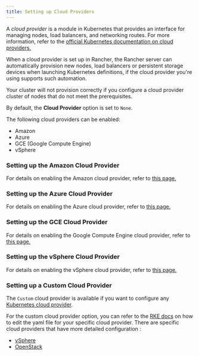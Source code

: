 ```yaml
---
title: Setting up Cloud Providers
---
```


<head>
  <link rel="canonical" href="https://ranchermanager.docs.rancher.com/pages-for-subheaders/set-up-cloud-providers"/>
</head>

A _cloud provider_ is a module in Kubernetes that provides an interface for managing nodes, load balancers, and networking routes. For more information, refer to the [official Kubernetes documentation on cloud providers.](https://kubernetes.io/docs/concepts/cluster-administration/cloud-providers/)

When a cloud provider is set up in Rancher, the Rancher server can automatically provision new nodes, load balancers or persistent storage devices when launching Kubernetes definitions, if the cloud provider you're using supports such automation.

Your cluster will not provision correctly if you configure a cloud provider cluster of nodes that do not meet the prerequisites.

By default, the **Cloud Provider** option is set to `None`.

The following cloud providers can be enabled:

* Amazon
* Azure
* GCE (Google Compute Engine)
* vSphere

### Setting up the Amazon Cloud Provider

For details on enabling the Amazon cloud provider, refer to [this page.](../how-to-guides/new-user-guides/kubernetes-clusters-in-rancher-setup/launch-kubernetes-with-rancher/set-up-cloud-providers/other-cloud-providers/amazon.md)

### Setting up the Azure Cloud Provider

For details on enabling the Azure cloud provider, refer to [this page.](../how-to-guides/new-user-guides/kubernetes-clusters-in-rancher-setup/launch-kubernetes-with-rancher/set-up-cloud-providers/other-cloud-providers/azure.md)

### Setting up the GCE Cloud Provider

For details on enabling the Google Compute Engine cloud provider, refer to [this page.](../how-to-guides/new-user-guides/kubernetes-clusters-in-rancher-setup/launch-kubernetes-with-rancher/set-up-cloud-providers/other-cloud-providers/google-compute-engine.md)

### Setting up the vSphere Cloud Provider

For details on enabling the vSphere cloud provider, refer to [this page.](../how-to-guides/new-user-guides/kubernetes-clusters-in-rancher-setup/launch-kubernetes-with-rancher/set-up-cloud-providers/other-cloud-providers/vsphere.md)

### Setting up a Custom Cloud Provider

The `Custom` cloud provider is available if you want to configure any [Kubernetes cloud provider](https://kubernetes.io/docs/concepts/cluster-administration/cloud-providers/).

For the custom cloud provider option, you can refer to the [RKE docs](https://rancher.com/docs/rke/latest/en/config-options/cloud-providers/) on how to edit the yaml file for your specific cloud provider. There are specific cloud providers that have more detailed configuration :

* [vSphere](https://rke.docs.rancher.com/config-options/cloud-providers/vsphere)
* [OpenStack](https://rancher.com/docs/rke/latest/en/config-options/cloud-providers/openstack/)
